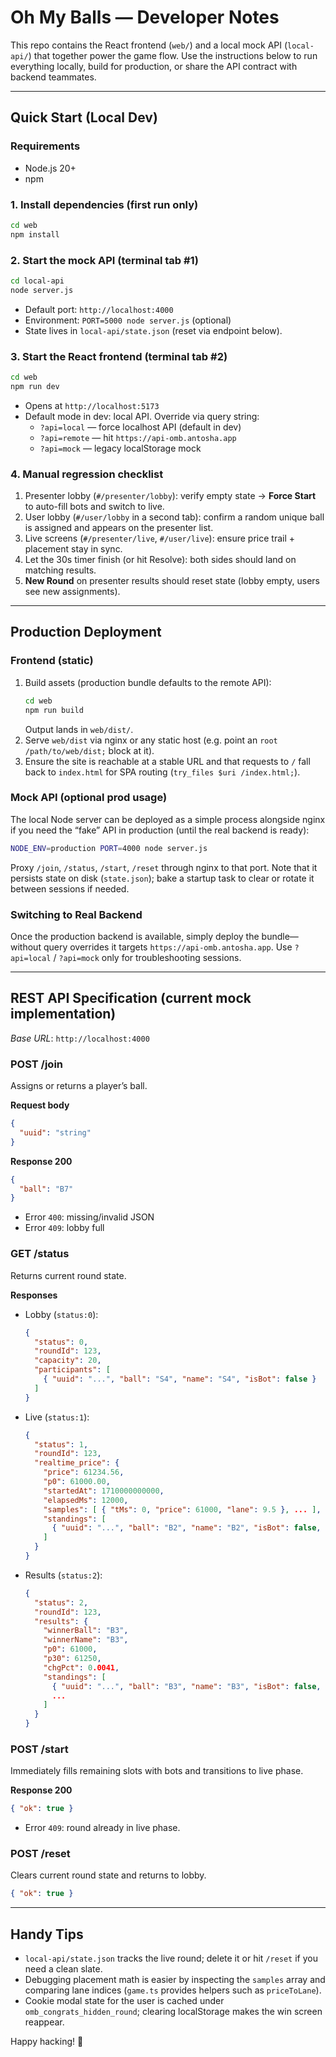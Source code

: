 # Oh My Balls — Developer Notes

This repo contains the React frontend (`web/`) and a local mock API (`local-api/`) that together power the game flow. Use the instructions below to run everything locally, build for production, or share the API contract with backend teammates.

---

## Quick Start (Local Dev)

### Requirements
- Node.js 20+
- npm

### 1. Install dependencies (first run only)
```bash
cd web
npm install
```

### 2. Start the mock API (terminal tab #1)
```bash
cd local-api
node server.js
```
- Default port: `http://localhost:4000`
- Environment: `PORT=5000 node server.js` (optional)
- State lives in `local-api/state.json` (reset via endpoint below).

### 3. Start the React frontend (terminal tab #2)
```bash
cd web
npm run dev
```
- Opens at `http://localhost:5173`
- Default mode in dev: local API. Override via query string:
  - `?api=local` — force localhost API (default in dev)
  - `?api=remote` — hit `https://api-omb.antosha.app`
  - `?api=mock` — legacy localStorage mock

### 4. Manual regression checklist
1. Presenter lobby (`#/presenter/lobby`): verify empty state → **Force Start** to auto-fill bots and switch to live.
2. User lobby (`#/user/lobby` in a second tab): confirm a random unique ball is assigned and appears on the presenter list.
3. Live screens (`#/presenter/live`, `#/user/live`): ensure price trail + placement stay in sync.
4. Let the 30s timer finish (or hit Resolve): both sides should land on matching results.
5. **New Round** on presenter results should reset state (lobby empty, users see new assignments).

---

## Production Deployment

### Frontend (static)
1. Build assets (production bundle defaults to the remote API):
   ```bash
   cd web
   npm run build
   ```
   Output lands in `web/dist/`.
2. Serve `web/dist` via nginx or any static host (e.g. point an `root /path/to/web/dist;` block at it).
3. Ensure the site is reachable at a stable URL and that requests to `/` fall back to `index.html` for SPA routing (`try_files $uri /index.html;`).

### Mock API (optional prod usage)
The local Node server can be deployed as a simple process alongside nginx if you need the “fake” API in production (until the real backend is ready):
```bash
NODE_ENV=production PORT=4000 node server.js
```
Proxy `/join`, `/status`, `/start`, `/reset` through nginx to that port. Note that it persists state on disk (`state.json`); bake a startup task to clear or rotate it between sessions if needed.

### Switching to Real Backend
Once the production backend is available, simply deploy the bundle—without query overrides it targets `https://api-omb.antosha.app`. Use `?api=local` / `?api=mock` only for troubleshooting sessions.

---

## REST API Specification (current mock implementation)
_Base URL_: `http://localhost:4000`

### POST /join
Assigns or returns a player’s ball.

**Request body**
```json
{
  "uuid": "string"
}
```

**Response 200**
```json
{
  "ball": "B7"
}
```
- Error `400`: missing/invalid JSON
- Error `409`: lobby full

### GET /status
Returns current round state.

**Responses**
- Lobby (`status:0`):
  ```json
  {
    "status": 0,
    "roundId": 123,
    "capacity": 20,
    "participants": [
      { "uuid": "...", "ball": "S4", "name": "S4", "isBot": false }
    ]
  }
  ```
- Live (`status:1`):
  ```json
  {
    "status": 1,
    "roundId": 123,
    "realtime_price": {
      "price": 61234.56,
      "p0": 61000.00,
      "startedAt": 1710000000000,
      "elapsedMs": 12000,
      "samples": [ { "tMs": 0, "price": 61000, "lane": 9.5 }, ... ],
      "standings": [
        { "uuid": "...", "ball": "B2", "name": "B2", "isBot": false, "position": 1, "distance": 0.2 }
      ]
    }
  }
  ```
- Results (`status:2`):
  ```json
  {
    "status": 2,
    "roundId": 123,
    "results": {
      "winnerBall": "B3",
      "winnerName": "B3",
      "p0": 61000,
      "p30": 61250,
      "chgPct": 0.0041,
      "standings": [
        { "uuid": "...", "ball": "B3", "name": "B3", "isBot": false, "position": 1, "distance": 0.0 },
        ...
      ]
    }
  }
  ```

### POST /start
Immediately fills remaining slots with bots and transitions to live phase.

**Response 200**
```json
{ "ok": true }
```
- Error `409`: round already in live phase.

### POST /reset
Clears current round state and returns to lobby.
```json
{ "ok": true }
```

---

## Handy Tips
- `local-api/state.json` tracks the live round; delete it or hit `/reset` if you need a clean slate.
- Debugging placement math is easier by inspecting the `samples` array and comparing lane indices (`game.ts` provides helpers such as `priceToLane`).
- Cookie modal state for the user is cached under `omb_congrats_hidden_round`; clearing localStorage makes the win screen reappear.

Happy hacking! 🤘
